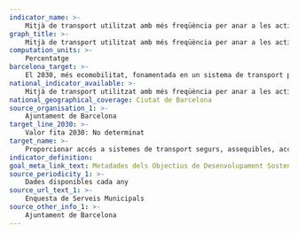```yaml
---
indicator_name: >-
    Mitjà de transport utilitzat amb més freqüència per anar a les activitats principals
graph_title: >-
    Mitjà de transport utilitzat amb més freqüència per anar a les activitats principals
computation_units: >-
    Percentatge
barcelona_target: >-
    El 2030, més ecomobilitat, fonamentada en un sistema de transport públic de màxima qualitat, sostenible i inclusiu
national_indicator_available: >-
    Mitjà de transport utilitzat amb més freqüència per anar a les activitats principals
national_geographical_coverage: Ciutat de Barcelona 
source_organisation_1: >-
    Ajuntament de Barcelona
target_line_2030: >-
    Valor fita 2030: No determinat    
target_name: >-
    Proporcionar accés a sistemes de transport segurs, assequibles, accessibles i sostenibles per a totes les persones, i millorar la seguretat viària, en particular mitjançant l’ampliació del transport públic, amb especial atenció a les necessitats de les persones en situació vulnerable, dones, nenes, nens, persones amb discapacitat i persones grans
indicator_definition:
goal_meta_link_text: Metadades dels Objectius de Desenvolupament Sostenible de les Nacions Unides (pdf 894kB)
source_periodicity_1: >-
    Dades disponibles cada any
source_url_text_1: >-
    Enquesta de Serveis Municipals
source_other_info_1: >-
    Ajuntament de Barcelona
---
```

